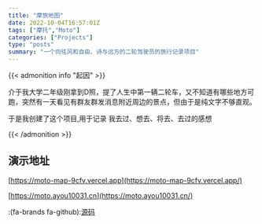```yaml
---
title: "摩旅地图"
date: 2022-10-04T16:57:01Z
tags: ["摩托","Moto"]
categories: ["Projects"]
type: "posts"
summary: "一个向往风和自由、诗与远方的二轮驾驶员的旅行记录项目"
---
```


{{< admonition info "起因" >}}

介于我大学二年级刚拿到D照，提了人生中第一辆二轮车，又不知道有哪些地方可跑，突然有一天看见有群友群发消息附近周边的景点，但由于是纯文字不够直观。  

于是我创建了这个项目,用于记录 我去过、想去、将去、去过的感想

{{< /admonition >}}

## 演示地址

[https://moto-map-9cfv.vercel.app](https://moto-map-9cfv.vercel.app/)   

[https://moto.ayou10031.cn](https://moto.ayou10031.cn/)

:(fa-brands fa-github):[源码](https://github.com/Ayouuuu/MotoMap/)
